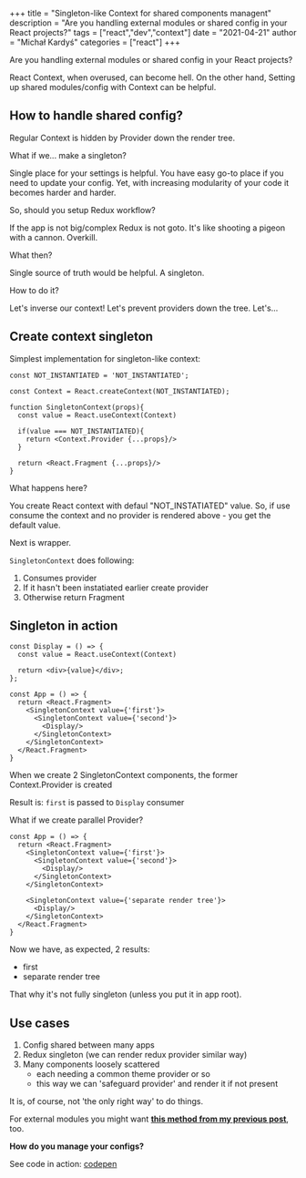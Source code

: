 +++
title = "Singleton-like Context for shared components managent"
description = "Are you handling external modules or shared config in your React projects?"
tags = ["react","dev","context"]
date = "2021-04-21"
author = "Michał Kardyś"
categories = ["react"]
+++

Are you handling external modules or shared config in your React projects?

<!--more-->

React Context, when overused, can become hell. On the other hand, Setting up shared modules/config with Context can be helpful.

## How to handle shared config?

Regular Context is hidden by Provider down the render tree.

What if we... make a singleton?

Single place for your settings is helpful. You have easy go-to place if you need to update your config. Yet, with increasing modularity of your code it becomes harder and harder.

So, should you setup Redux workflow?

If the app is not big/complex Redux is not goto. It's like shooting a pigeon with a cannon. Overkill.

What then?

Single source of truth would be helpful. A singleton.

How to do it?

Let's inverse our context! Let's prevent providers down the tree. Let's...

## Create context singleton

Simplest implementation for singleton-like context:
```
const NOT_INSTANTIATED = 'NOT_INSTANTIATED';

const Context = React.createContext(NOT_INSTANTIATED);

function SingletonContext(props){
  const value = React.useContext(Context)

  if(value === NOT_INSTANTIATED){
    return <Context.Provider {...props}/>
  }
  
  return <React.Fragment {...props}/>
}
```

What happens here?

You create React context with defaul "NOT_INSTATIATED" value. So, if use consume the context and no provider is rendered above - you get the default value.

Next is wrapper.

`SingletonContext` does following:

1. Consumes provider
2. If it hasn't been instatiated earlier create provider
3. Otherwise return Fragment

## Singleton in action

```
const Display = () => {
  const value = React.useContext(Context)
  
  return <div>{value}</div>;
};

const App = () => {
  return <React.Fragment>
    <SingletonContext value={'first'}>
      <SingletonContext value={'second'}>
        <Display/>
      </SingletonContext>
    </SingletonContext>
  </React.Fragment>
}
```

When we create 2 SingletonContext components, the former Context.Provider is created

Result is:
`first` is passed to `Display` consumer

What if we create parallel Provider?

```
const App = () => {
  return <React.Fragment>
    <SingletonContext value={'first'}>
      <SingletonContext value={'second'}>
        <Display/>
      </SingletonContext>
    </SingletonContext>
	
    <SingletonContext value={'separate render tree'}>
      <Display/>
    </SingletonContext>
  </React.Fragment>
}
```

Now we have, as expected, 2 results:

* first
* separate render tree

That why it's not fully singleton (unless you put it in app root).

## Use cases

1. Config shared between many apps
2. Redux singleton (we can render redux provider similar way)
3. Many components loosely scattered
    * each needing a common theme provider or so
    * this way we can 'safeguard provider' and render it if not present

It is, of course, not 'the only right way' to do things.

For external modules you might want [**this method from my previous post**](https://www.kardys.dev/2021/04/external-modules-in-react-context/), too.

**How do you manage your configs?**

See code in action:
[codepen](https://codepen.io/Drak29/pen/gOgBJqO)
